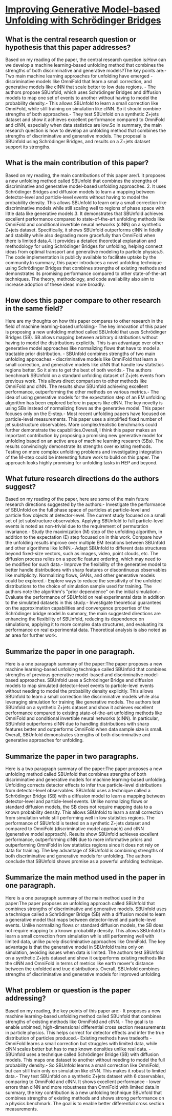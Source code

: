 # [Improving Generative Model-based Unfolding with Schrödinger Bridges](https://arxiv.org/abs/2308.12351)

## What is the central research question or hypothesis that this paper addresses?

Based on my reading of the paper, the central research question is:How can we develop a machine learning-based unfolding method that combines the strengths of both discriminative and generative models?The key points are:- Two main machine learning approaches for unfolding have emerged - discriminative models like OmniFold that learn a small correction, and generative models like cINN that scale better to low data regions. - The authors propose SBUnfold, which uses Schrödinger Bridges and diffusion models to map one set of events to another without having to model the probability density.- This allows SBUnfold to learn a small correction like OmniFold, while still training on simulation like cINN. So it should combine strengths of both approaches.- They test SBUnfold on a synthetic Z+jets dataset and show it achieves excellent performance compared to OmniFold and cINN, especially when data statistics are low.So in summary, the main research question is how to develop an unfolding method that combines the strengths of discriminative and generative models. The proposal is SBUnfold using Schrödinger Bridges, and results on a Z+jets dataset support its strengths.


## What is the main contribution of this paper?

Based on my reading, the main contributions of this paper are:1. It proposes a new unfolding method called SBUnfold that combines the strengths of discriminative and generative model-based unfolding approaches. 2. It uses Schrödinger Bridges and diffusion models to learn a mapping between detector-level and particle-level events without having to model the probability density. This allows SBUnfold to learn only a small correction like discriminative models while still scaling well to regions of phase space with little data like generative models.3. It demonstrates that SBUnfold achieves excellent performance compared to state-of-the-art unfolding methods like OmniFold and conditional invertible neural networks (cINN) on a synthetic Z+jets dataset. Specifically, it shows SBUnfold outperforms cINN in fidelity and stability while also degrading more gracefully than OmniFold when there is limited data.4. It provides a detailed theoretical explanation and methodology for using Schrödinger Bridges for unfolding, helping connect ideas from optimal transport and generative modeling to particle physics.5. The code implementation is publicly available to facilitate uptake by the community.In summary, this paper introduces a novel unfolding technique using Schrödinger Bridges that combines strengths of existing methods and demonstrates its promising performance compared to other state-of-the-art techniques. The theory, methodology, and code availability also aim to increase adoption of these ideas more broadly.


## How does this paper compare to other research in the same field?

Here are my thoughts on how this paper compares to other research in the field of machine learning-based unfolding:- The key innovation of this paper is proposing a new unfolding method called SBUnfold that uses Schrödinger Bridges (SB). SB allows mapping between arbitrary distributions without having to model the distributions explicitly. This is an advantage over other generative model approaches like normalizing flows that have to model a tractable prior distribution. - SBUnfold combines strengths of two main unfolding approaches - discriminative models like OmniFold that learn a small correction, and generative models like cINN that handle low statistics regions better. So it aims to get the best of both worlds.- The authors benchmark SBUnfold on a standard unfolding dataset of Z+jets events from previous work. This allows direct comparison to other methods like OmniFold and cINN. The results show SBUnfold achieving excellent performance, outperforming the other methods on various metrics.- The idea of using generative models for the expectation step of an EM unfolding algorithm has been explored before in papers like cINN. The key novelty is using SBs instead of normalizing flows as the generative model. This paper focuses only on the E-step.- Most recent unfolding papers have focused on particle-level measurements. This paper uses a simplified fixed number of jet substructure observables. More complex/realistic benchmarks could further demonstrate the capabilities.Overall, I think this paper makes an important contribution by proposing a promising new generative model for unfolding based on an active area of machine learning research (SBs). The results convincingly demonstrate its strengths over existing methods. Testing on more complex unfolding problems and investigating integration of the M-step could be interesting future work to build on this paper. The approach looks highly promising for unfolding tasks in HEP and beyond.


## What future research directions do the authors suggest?

Based on my reading of the paper, here are some of the main future research directions suggested by the authors:- Investigate the performance of SBUnfold on the full phase space of particles at particle-level and particle flow objects at detector-level. The current study focused on a small set of jet substructure observables. Applying SBUnfold to full particle-level events is noted as non-trivial due to the requirement of permutation invariance.- Study the maximization (M) step of the unfolding algorithm, in addition to the expectation (E) step focused on in this work. Compare how the unfolding results improve over multiple EM iterations between SBUnfold and other algorithms like IcINN.- Adapt SBUnfold to different data structures beyond fixed-size vectors, such as images, video, point clouds, etc. The diffusion process relies on a specific feature ordering, which may need to be modified for such data.- Improve the flexibility of the generative model to better handle distributions with sharp features or discontinuous observables like multiplicity. Normalizing flows, GANs, and other generative models could be explored.- Explore ways to reduce the sensitivity of the unfolded distributions to the choice of simulation sample used for training. The authors note the algorithm's "prior dependence" on the initial simulation.- Evaluate the performance of SBUnfold on real experimental data in addition to the simulated datasets in this study.- Investigate theoretical guarantees on the approximation capabilities and convergence properties of the Schrödinger bridge model.In summary, the main suggested directions are enhancing the flexibility of SBUnfold, reducing its dependence on simulations, applying it to more complex data structures, and evaluating its performance on real experimental data. Theoretical analysis is also noted as an area for further work.


## Summarize the paper in one paragraph.

Here is a one paragraph summary of the paper:The paper proposes a new machine learning-based unfolding technique called SBUnfold that combines strengths of previous generative model-based and discriminative model-based approaches. SBUnfold uses a Schrödinger Bridge and diffusion models to map simulated detector-level events to particle-level events without needing to model the probability density explicitly. This allows SBUnfold to learn a small correction like discriminative models while also leveraging simulation for training like generative models. The authors test SBUnfold on a synthetic Z+jets dataset and show it achieves excellent performance compared to existing state-of-the-art unfolding methods like OmniFold and conditional invertible neural networks (cINN). In particular, SBUnfold outperforms cINN due to handling distributions with sharp features better and outperforms OmniFold when data sample size is small. Overall, SBUnfold demonstrates strengths of both discriminative and generative approaches for unfolding.


## Summarize the paper in two paragraphs.

Here is a two paragraph summary of the paper:The paper proposes a new unfolding method called SBUnfold that combines strengths of both discriminative and generative models for machine learning-based unfolding. Unfolding corrects detector effects to infer true particle-level distributions from detector-level observables. SBUnfold uses a technique called a Schrödinger Bridge (SB) with a diffusion model to learn a mapping between detector-level and particle-level events. Unlike normalizing flows or standard diffusion models, the SB does not require mapping data to a known probability density. This allows SBUnfold to learn a small correction from simulation while still performing well in low statistics regions. The performance of SBUnfold is tested on a synthetic Z+jets dataset and compared to OmniFold (discriminative model approach) and cINN (generative model approach). Results show SBUnfold achieves excellent performance, outperforming cINN due to more informative priors and outperforming OmniFold in low statistics regions since it does not rely on data for training. The key advantage of SBUnfold is combining strengths of both discriminative and generative models for unfolding. The authors conclude that SBUnfold shows promise as a powerful unfolding technique.


## Summarize the main method used in the paper in one paragraph.

Here is a one paragraph summary of the main method used in the paper:The paper proposes an unfolding approach called SBUnfold that combines strengths of discriminative and generative models. SBUnfold uses a technique called a Schrödinger Bridge (SB) with a diffusion model to learn a generative model that maps between detector-level and particle-level events. Unlike normalizing flows or standard diffusion models, the SB does not require mapping to a known probability density. This allows SBUnfold to learn a small correction from simulation while still performing well with limited data, unlike purely discriminative approaches like OmniFold. The key advantage is that the generative model in SBUnfold trains only on simulation, avoiding issues when data is limited. The authors test SBUnfold on a synthetic Z+jets dataset and show it outperforms existing methods like the cINN and OmniFold in terms of metrics like earth mover's distance between the unfolded and true distributions. Overall, SBUnfold combines strengths of discriminative and generative models for improved unfolding.


## What problem or question is the paper addressing?

Based on my reading, the key points of this paper are:- It proposes a new machine learning-based unfolding method called SBUnfold that combines strengths of existing methods like OmniFold and cINN. - The goal is to enable unbinned, high-dimensional differential cross section measurements in particle physics. This helps correct for detector effects and infer the true distribution of particles produced.- Existing methods have tradeoffs - OmniFold learns a small correction but struggles with limited data, while cINN scales better but has to map known densities unlike real data. - SBUnfold uses a technique called Schrödinger Bridge (SB) with diffusion models. This maps one dataset to another without needing to model the full probability density.- So SBUnfold learns a small correction like OmniFold, but can still train only on simulation like cINN. This makes it robust to limited data.- They test SBUnfold on a synthetic Z+jets dataset with 6 observables, comparing to OmniFold and cINN. It shows excellent performance - lower errors than cINN and more robustness than OmniFold with limited data.In summary, the key contribution is a new unfolding technique SBUnfold that combines strengths of existing methods and shows strong performance on a physics benchmark. The goal is to enable better differential cross section measurements.

